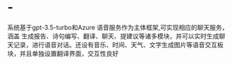 # -
系统基于gpt-3.5-turbo和Azure 语音服务作为主体框架,可实现相应的聊天服务，涵盖 生成报告、诗句编写、翻译、聊天、提建议等诸多模块，并可以实时生成聊天记录，进行语音对话。还设有音乐、时间、天气、文字生成图片等语音交互板块，并且单独设置翻译界面，交互性良好
